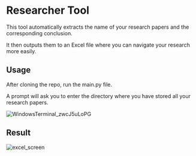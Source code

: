 # Researcher Tool

This tool automatically extracts the name of your research papers and the corresponding conclusion.

It then outputs them to an Excel file where you can navigate your research more easily.

## Usage

After cloning the repo, run the main.py file.

A prompt will ask you to enter the directory where you have stored all your research papers.

![WindowsTerminal_zwcJ5uLoPG](https://user-images.githubusercontent.com/64164772/184477660-dad065d4-3b7d-4461-8199-50be10b8080b.png)

## Result

![excel_screen](https://user-images.githubusercontent.com/64164772/184477665-a5b72586-a74d-4394-b393-15d65bb2d78e.png)
